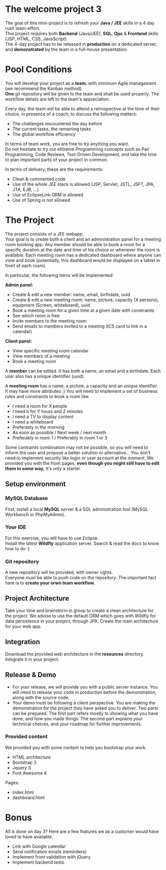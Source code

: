 The welcome project 3
=====================

The goal of this mini-project is to refresh your **Java / JEE** skills in a 4 day rush team-effort.  
This project requires both **Backend** (Java/JEE), **SQL**, **Ops** & **Frontend** skills (JSP, HTML, CSS, JavaScript).  
The 4-day project has to be released in **production** on a dedicated server, and **demonstrated** by the team in a full-house presentation.

# Pool Conditions
You will develop your project as a **team**, with minimum Agile management (we recommend the Kanban method).  
**One** git repository will be given to the team and shall be used properly. The workflow details are left to the team's appreciation.

Every day, the team will be able to attend a retrospective at the time of their choice, in presence of a coach, to discuss the following matters:
 * The challenges encountered the day before
 * The current tasks, the remaining tasks
 * The global workflow efficiency

In terms of team work, you are free to try anything you want.  
Do not hesitate to try out eXtreme Programming concepts such as Pair Programming, Code Reviews, Test-Driven Development, and take the time to plan important parts of your project in common.

In terms of delivery, these are the requirements:
   * Clean & commented code
   * Use of the whole JEE stack is allowed (JSP, Servlet, JSTL, JSF?, JPA, JTA, EJB, ...)
   * Use of EclipseLink ORM is allowed
   * Use of Spring is not allowed

# The Project    
The project consists of a JEE webapp.  
Your goal is to create both a client and an administration panel for a meeting room booking app. 
Any member should be able to book a room for a specific duration at the date and time of his choice or whenever the room is available.
Each meeting room has a dedicated dashboard where anyone can view and book (potentially, this dashboard would be displayed on a tablet in front of each room). 

In particular, the following items will be implemented:  

**Admin panel:**
  * Create & edit a new member: name, email, birthdate, uuid
  * Create & edit a new meeting room: name, picture, capacity (X persons), equipment (Screen, whiteboard), uuid
  * Book a meeting room for a given time at a given date with constraints
  * See which room is free
  * Invite members to the meeting room
  * Send emails to members invited to a meeting (ICS card to link in a calendar)

**Client panel:**
  * View specific meeting room calendar
  * View members of a meeting
  * Book a meeting room

A **member** can be edited. It has both a name, an email and a birthdate. Each user also has a unique identifier (uuid).

A **meeting room** has a name, a picture, a capacity and an unique identifier. It may have more attributes ;)
You will need to implement a set of business rules and constraints to book a room like:
  - I need a room for X people
  - I need it for Y hours and Z minutes
  - I need a TV to display content
  - I need a whiteboard
  - Preferably in the morning
  - As soon as possible / Next week / next month
  - Preferably in room 1 / Preferably in room 1 or 3

Some contraints combination may not be possible, so you will need to inform the user and propose a better solution or alternative...
You don't need to implement security like login or user account at the moment.
We provided you with the front pages, **even though you might still have to edit them in some way**, it's only a starter.

## Setup environment

### MySQL Database
First, install a local **MySQL** server & a SQL administration tool (MySQL Workbench or PhpMyAdmin).

### Your IDE
For this exercise, you will have to use Eclipse.  
Install the latest **Wildfly** application server. Search & read the docs to know how to do :)

### Git repository
A new repository will be provided, with owner rights.  
Everyone must be able to push code on the repository. The important fact here is to **create your orwn team workflow**.

## Project Architecture
Take your time and brainstorm in group to create a clean architecture for the project.
We advise to use the default ORM which goes with Wildfly for data persistence in your project, through JPA.
Create the main architecture for your web app.

## Integration
Download the provided web architecture in the **resources** directory.
Integrate it in your project.

## Release & Demo
 * For your release, we will provide you with a public server instance. You will need to release your code in production before the demonstration, along with the source code.
 * Your demo must be following a client perspective. You are making the demonstration for the project they have asked you to deliver. Two parts can be prepared. The first part refers mostly to showing what you have done, and how you made things. The second part explains your technical choices, and your roadmap for further improvements.

### Provided content
We provided you with some content to help you bootstrap your work.
  - HTML architecture
  - Bootstrap 3
  - Jquery 3
  - Font Awesome 4

Pages:
  - index.html
  - dashboard.html

# Bonus
All is done on day 3?
Here are a few features we as a customer would have loved to have available.
 * Link with Google calendar
 * Send notification emails (reminders)
 * Implement front validation with jQuery
 * Implement backend tests
